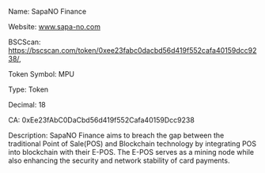 Name: 
SapaNO Finance

Website: 
www.sapa-no.com

BSCScan: 
https://bscscan.com/token/0xee23fabc0dacbd56d419f552cafa40159dcc9238/,

Token Symbol: 
MPU

Type: 
Token

Decimal: 
18

CA: 
0xEe23fAbC0DaCbd56d419f552Cafa40159Dcc9238

Description: SapaNO Finance aims to breach the gap between the traditional Point of Sale(POS) and Blockchain technology by integrating POS into blockchain with their E-POS. The E-POS serves as a mining node while also enhancing the security and network stability of card payments.
